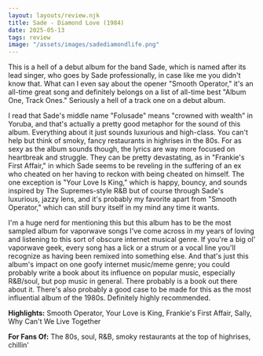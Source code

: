 ```yaml
---
layout: layouts/review.njk
title: Sade - Diamond Love (1984)
date: 2025-05-13
tags: review
image: "/assets/images/sadediamondlife.png"
---
```


This is a hell of a debut album for the band Sade, which is named after its lead singer, who goes by Sade professionally, in case like me you didn't know that. What can I even say about the opener "Smooth Operator," it's an all-time great song and definitely belongs on a list of all-time best "Album One, Track Ones." Seriously a hell of a track one on a debut album.

I read that Sade's middle name "Folusade" means "crowned with wealth" in Yoruba, and that's actually a pretty good metaphor for the sound of this album. Everything about it just sounds luxurious and high-class. You can't help but think of smoky, fancy restaurants in highrises in the 80s. For as sexy as the album sounds though, the lyrics are way more focused on heartbreak and struggle. They can be pretty devastating, as in "Frankie's First Affair," in which Sade seems to be reveling in the suffering of an ex who cheated on her having to reckon with being cheated on himself. The one exception is "Your Love Is King," which is happy, bouncy, and sounds inspired by The Supremes-style R&B but of course through Sade's luxurious, jazzy lens, and it's probably my favorite apart from "Smooth Operator," which can still bury itself in my mind any time it wants.

I'm a huge nerd for mentioning this but this album has to be the most sampled album for vaporwave songs I've come across in my years of loving and listening to this sort of obscure internet musical genre. If you're a big ol' vaporwave geek, every song has a lick or a strum or a vocal line you'll recognize as having been remixed into something else. And that's just this album's impact on one goofy internet music/meme genre; you could probably write a book about its influence on popular music, especially R&B/soul, but pop music in general. There probably is a book out there about it. There's also probably a good case to be made for this as the most influential album of the 1980s. Definitely highly recommended.

**Highlights:** Smooth Operator, Your Love is King, Frankie's First Affair, Sally, Why Can't We Live Together

**For Fans Of:** The 80s, soul, R&B, smoky restaurants at the top of highrises, chillin'